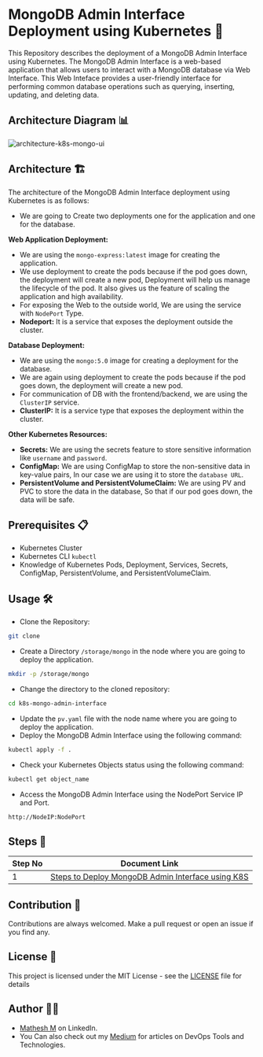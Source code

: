 # MongoDB Admin Interface Deployment using Kubernetes 🚀

This Repository describes the deployment of a MongoDB Admin Interface using Kubernetes. The MongoDB Admin Interface is a web-based application that allows users to interact with a MongoDB database via Web Interface. This Web Inteface provides a user-friendly interface for performing common database operations such as querying, inserting, updating, and deleting data.

## Architecture Diagram 📊

![architecture-k8s-mongo-ui](https://github.com/mathesh-me/k8s-mondo-admin-interface/assets/144098846/2e95079f-302d-4a6f-b5d7-1e8c5d84889a)


## Architecture 🏗️

The architecture of the MongoDB Admin Interface deployment using Kubernetes is as follows:

- We are going to Create two deployments one for the application and one for the database.

**Web Application Deployment:**

- We are using the `mongo-express:latest` image for creating the application.
- We use deployment to create the pods because if the pod goes down, the deployment will create a new pod, Deployment will help us manage the lifecycle of the pod. It also gives us the feature of scaling the application and high availability.
- For exposing the Web to the outside world, We are using the service with `NodePort` Type.
- **Nodeport:** It is a service that exposes the deployment outside the cluster.

**Database Deployment:**

- We are using the `mongo:5.0` image for creating a deployment for the database.
- We are again using deployment to create the pods because if the pod goes down, the deployment will create a new pod.
- For communication of DB with the frontend/backend, we are using the `ClusterIP` service.
- **ClusterIP:** It is a service type that exposes the deployment within the cluster.

**Other Kubernetes Resources:**
- **Secrets:** We are using the secrets feature to store sensitive information like `username` and `password`.
- **ConfigMap:** We are using ConfigMap to store the non-sensitive data in key-value pairs, In our case we are using it to store the `database URL`.
- **PersistentVolume and PersistentVolumeClaim:** We are using PV and PVC to store the data in the database, So that if our pod goes down, the data will be safe.

## Prerequisites 📋

- Kubernetes Cluster
- Kubernetes CLI `kubectl`
- Knowledge of Kubernetes Pods, Deployment, Services, Secrets, ConfigMap, PersistentVolume, and PersistentVolumeClaim.

## Usage 🛠️

- Clone the Repository:

```bash
git clone
```
- Create a Directory `/storage/mongo` in the node where you are going to deploy the application.

```bash
mkdir -p /storage/mongo
```
- Change the directory to the cloned repository:

```bash
cd k8s-mongo-admin-interface
```
- Update the `pv.yaml` file with the node name where you are going to deploy the application.
- Deploy the MongoDB Admin Interface using the following command:

```bash
kubectl apply -f .
```
- Check your Kubernetes Objects status using the following command:

```bash
kubectl get object_name
```
- Access the MongoDB Admin Interface using the NodePort Service IP and Port.

```bash
http://NodeIP:NodePort
```

## Steps 📝

| Step No | Document Link |
| ------ | ------ |
| 1 | [Steps to Deploy MongoDB Admin Interface using K8S][Step-1] |

   [Step-1]: <./Steps/step1.md>

## Contribution 🤝

Contributions are always welcomed. Make a pull request or open an issue if you find any.

## License 📜

This project is licensed under the MIT License - see the [LICENSE](LICENSE) file for details

## Author 👨‍💻

- [Mathesh M](https://www.linkedin.com/in/mathesh-me/) on LinkedIn.
- You Can also check out my [Medium](https://medium.com/@mathesh-me) for articles on DevOps Tools and Technologies.️